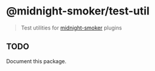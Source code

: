 # @midnight-smoker/test-util

> Test utilities for [midnight-smoker][] plugins

## TODO

Document this package.

[midnight-smoker]: https://github.com/boneskull/midnight-smoker
